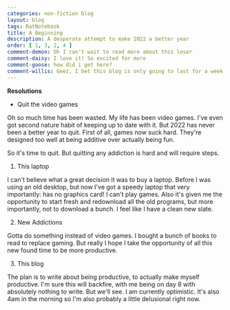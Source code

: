 ```yaml
---
categories: non-fiction blog
layout: blog
tags: RatNotebook
title: A Beginning
description: A desperate attempt to make 2022 a better year
order: [ 1, 3, 2, 4 ]
comment-demon: Oh I can't wait to read more about this loser
comment-daisy: I love it! So excited for more
comment-goose: how did i get here?
comment-willis: Geez, I bet this blog is only going to last for a week tops.
---
```


**Resolutions**

* Quit the video games

Oh so much time has been wasted. My life has been video games. I've even got second nature habit of keeping up to date with it. But 2022 has never been a better year to quit. First of all, games now suck hard. They're designed too well at being additive over actually being fun. 

So it's time to quit. But quitting any addiction is hard and will require steps.

1. This laptop

I can't believe what a great decision it was to buy a laptop. Before I was using an old desktop, but now I've got a speedy laptop that very importantly: has no graphics card! I can't play games. Also it's given me the opportunity to start fresh and redownload all the old programs, but more importantly, not to download a bunch. I feel like I have a clean new slate.

2. New Addictions

Gotta do something instead of video games. I bought a bunch of books to read to replace gaming. But really I hope I take the opportunity of all this new found time to be more productive.

3. This blog

The plan is to write about being productive, to actually make myself productive. I'm sure this will backfire, with me being on day 8 with absolutely nothing to write. But we'll see. I am currently optimistic. It's also 4am in the morning so I'm also probably a little delusional right now. 